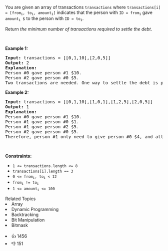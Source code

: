 <p>You are given an array of transactions <code>transactions</code> where <code>transactions[i] = [from<sub>i</sub>, to<sub>i</sub>, amount<sub>i</sub>]</code> indicates that the person with <code>ID = from<sub>i</sub></code> gave <code>amount<sub>i</sub> $</code> to the person with <code>ID = to<sub>i</sub></code>.</p>

<p>Return <em>the minimum number of transactions required to settle the debt</em>.</p>

<p>&nbsp;</p> 
<p><strong class="example">Example 1:</strong></p>

<pre>
<strong>Input:</strong> transactions = [[0,1,10],[2,0,5]]
<strong>Output:</strong> 2
<strong>Explanation:</strong>
Person #0 gave person #1 $10.
Person #2 gave person #0 $5.
Two transactions are needed. One way to settle the debt is person #1 pays person #0 and #2 $5 each.
</pre>

<p><strong class="example">Example 2:</strong></p>

<pre>
<strong>Input:</strong> transactions = [[0,1,10],[1,0,1],[1,2,5],[2,0,5]]
<strong>Output:</strong> 1
<strong>Explanation:</strong>
Person #0 gave person #1 $10.
Person #1 gave person #0 $1.
Person #1 gave person #2 $5.
Person #2 gave person #0 $5.
Therefore, person #1 only need to give person #0 $4, and all debt is settled.
</pre>

<p>&nbsp;</p> 
<p><strong>Constraints:</strong></p>

<ul> 
 <li><code>1 &lt;= transactions.length &lt;= 8</code></li> 
 <li><code>transactions[i].length == 3</code></li> 
 <li><code>0 &lt;= from<sub>i</sub>, to<sub>i</sub> &lt; 12</code></li> 
 <li><code>from<sub>i</sub> != to<sub>i</sub></code></li> 
 <li><code>1 &lt;= amount<sub>i</sub> &lt;= 100</code></li> 
</ul>

<div><div>Related Topics</div><div><li>Array</li><li>Dynamic Programming</li><li>Backtracking</li><li>Bit Manipulation</li><li>Bitmask</li></div></div><br><div><li>👍 1456</li><li>👎 151</li></div>